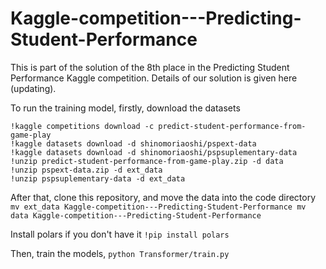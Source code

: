 # Kaggle-competition---Predicting-Student-Performance

This is part of the solution of the 8th place in the Predicting Student Performance Kaggle competition. Details of our solution is given here (updating).

To run the training model, firstly, download the datasets
````
!kaggle competitions download -c predict-student-performance-from-game-play
!kaggle datasets download -d shinomoriaoshi/pspext-data
!kaggle datasets download -d shinomoriaoshi/pspsuplementary-data
!unzip predict-student-performance-from-game-play.zip -d data
!unzip pspext-data.zip -d ext_data
!unzip pspsuplementary-data -d ext_data
````

After that, clone this repository, and move the data into the code directory
`
mv ext_data Kaggle-competition---Predicting-Student-Performance
mv data Kaggle-competition---Predicting-Student-Performance
`

Install polars if you don't have it `!pip install polars`

Then, train the models,
`
python Transformer/train.py
`
